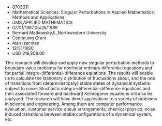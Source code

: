 
* 8703011
* Mathematical Sciences: Singular Perturbations in Applied Mathematics: Methods and Applications
* DMS,APPLIED MATHEMATICS
* 07/01/1987,05/25/1989
* Bernard Matkowsky,IL,Northwestern University
* Continuing Grant
* Alan Izenman
* 12/31/1990
* USD 219,808.00

This research will develop and apply new singular perturbation methods to
boundary value problems for nonlinear ordinary differential equations and for
partial integro-differential-difference equations. The results will enable us to
calculate the stationary distribution of fluctuations about, and the rate of
transitions from (deterministically) stable states of dynamical systems subject
to noise. Stochastic integro-differential-difference equations and their
associated forward and backward Kolmogorov equations will also be analyzed. The
research will have direct applications to a variety of problems in science and
engineering. Among them are computer performance evaluation, customer service
queue arrangements, chemical physics, noise induced transitions between stable
configurations of a dynamical system, etc.
